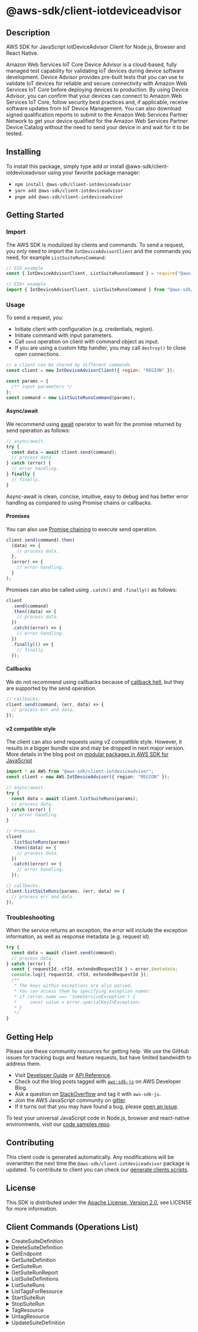 <!-- generated file, do not edit directly -->

# @aws-sdk/client-iotdeviceadvisor

## Description

AWS SDK for JavaScript IotDeviceAdvisor Client for Node.js, Browser and React Native.

<p>Amazon Web Services IoT Core Device Advisor is a cloud-based, fully managed test capability for validating IoT
devices during device software development. Device Advisor provides pre-built tests that you
can use to validate IoT devices for reliable and secure connectivity with Amazon Web Services IoT Core
before deploying devices to production. By using Device Advisor, you can confirm that your
devices can connect to Amazon Web Services IoT Core, follow security best practices and, if applicable,
receive software updates from IoT Device Management. You can also download signed
qualification reports to submit to the Amazon Web Services Partner Network to get your device
qualified for the Amazon Web Services Partner Device Catalog without the need to send your device in
and wait for it to be tested.</p>

## Installing

To install this package, simply type add or install @aws-sdk/client-iotdeviceadvisor
using your favorite package manager:

- `npm install @aws-sdk/client-iotdeviceadvisor`
- `yarn add @aws-sdk/client-iotdeviceadvisor`
- `pnpm add @aws-sdk/client-iotdeviceadvisor`

## Getting Started

### Import

The AWS SDK is modulized by clients and commands.
To send a request, you only need to import the `IotDeviceAdvisorClient` and
the commands you need, for example `ListSuiteRunsCommand`:

```js
// ES5 example
const { IotDeviceAdvisorClient, ListSuiteRunsCommand } = require("@aws-sdk/client-iotdeviceadvisor");
```

```ts
// ES6+ example
import { IotDeviceAdvisorClient, ListSuiteRunsCommand } from "@aws-sdk/client-iotdeviceadvisor";
```

### Usage

To send a request, you:

- Initiate client with configuration (e.g. credentials, region).
- Initiate command with input parameters.
- Call `send` operation on client with command object as input.
- If you are using a custom http handler, you may call `destroy()` to close open connections.

```js
// a client can be shared by different commands.
const client = new IotDeviceAdvisorClient({ region: "REGION" });

const params = {
  /** input parameters */
};
const command = new ListSuiteRunsCommand(params);
```

#### Async/await

We recommend using [await](https://developer.mozilla.org/en-US/docs/Web/JavaScript/Reference/Operators/await)
operator to wait for the promise returned by send operation as follows:

```js
// async/await.
try {
  const data = await client.send(command);
  // process data.
} catch (error) {
  // error handling.
} finally {
  // finally.
}
```

Async-await is clean, concise, intuitive, easy to debug and has better error handling
as compared to using Promise chains or callbacks.

#### Promises

You can also use [Promise chaining](https://developer.mozilla.org/en-US/docs/Web/JavaScript/Guide/Using_promises#chaining)
to execute send operation.

```js
client.send(command).then(
  (data) => {
    // process data.
  },
  (error) => {
    // error handling.
  }
);
```

Promises can also be called using `.catch()` and `.finally()` as follows:

```js
client
  .send(command)
  .then((data) => {
    // process data.
  })
  .catch((error) => {
    // error handling.
  })
  .finally(() => {
    // finally.
  });
```

#### Callbacks

We do not recommend using callbacks because of [callback hell](http://callbackhell.com/),
but they are supported by the send operation.

```js
// callbacks.
client.send(command, (err, data) => {
  // process err and data.
});
```

#### v2 compatible style

The client can also send requests using v2 compatible style.
However, it results in a bigger bundle size and may be dropped in next major version. More details in the blog post
on [modular packages in AWS SDK for JavaScript](https://aws.amazon.com/blogs/developer/modular-packages-in-aws-sdk-for-javascript/)

```ts
import * as AWS from "@aws-sdk/client-iotdeviceadvisor";
const client = new AWS.IotDeviceAdvisor({ region: "REGION" });

// async/await.
try {
  const data = await client.listSuiteRuns(params);
  // process data.
} catch (error) {
  // error handling.
}

// Promises.
client
  .listSuiteRuns(params)
  .then((data) => {
    // process data.
  })
  .catch((error) => {
    // error handling.
  });

// callbacks.
client.listSuiteRuns(params, (err, data) => {
  // process err and data.
});
```

### Troubleshooting

When the service returns an exception, the error will include the exception information,
as well as response metadata (e.g. request id).

```js
try {
  const data = await client.send(command);
  // process data.
} catch (error) {
  const { requestId, cfId, extendedRequestId } = error.$metadata;
  console.log({ requestId, cfId, extendedRequestId });
  /**
   * The keys within exceptions are also parsed.
   * You can access them by specifying exception names:
   * if (error.name === 'SomeServiceException') {
   *     const value = error.specialKeyInException;
   * }
   */
}
```

## Getting Help

Please use these community resources for getting help.
We use the GitHub issues for tracking bugs and feature requests, but have limited bandwidth to address them.

- Visit [Developer Guide](https://docs.aws.amazon.com/sdk-for-javascript/v3/developer-guide/welcome.html)
  or [API Reference](https://docs.aws.amazon.com/AWSJavaScriptSDK/v3/latest/index.html).
- Check out the blog posts tagged with [`aws-sdk-js`](https://aws.amazon.com/blogs/developer/tag/aws-sdk-js/)
  on AWS Developer Blog.
- Ask a question on [StackOverflow](https://stackoverflow.com/questions/tagged/aws-sdk-js) and tag it with `aws-sdk-js`.
- Join the AWS JavaScript community on [gitter](https://gitter.im/aws/aws-sdk-js-v3).
- If it turns out that you may have found a bug, please [open an issue](https://github.com/aws/aws-sdk-js-v3/issues/new/choose).

To test your universal JavaScript code in Node.js, browser and react-native environments,
visit our [code samples repo](https://github.com/aws-samples/aws-sdk-js-tests).

## Contributing

This client code is generated automatically. Any modifications will be overwritten the next time the `@aws-sdk/client-iotdeviceadvisor` package is updated.
To contribute to client you can check our [generate clients scripts](https://github.com/aws/aws-sdk-js-v3/tree/main/scripts/generate-clients).

## License

This SDK is distributed under the
[Apache License, Version 2.0](http://www.apache.org/licenses/LICENSE-2.0),
see LICENSE for more information.

## Client Commands (Operations List)

<details>
<summary>
CreateSuiteDefinition
</summary>

[Command API Reference](https://docs.aws.amazon.com/AWSJavaScriptSDK/v3/latest/client/iotdeviceadvisor/command/CreateSuiteDefinitionCommand/) / [Input](https://docs.aws.amazon.com/AWSJavaScriptSDK/v3/latest/Package/-aws-sdk-client-iotdeviceadvisor/Interface/CreateSuiteDefinitionCommandInput/) / [Output](https://docs.aws.amazon.com/AWSJavaScriptSDK/v3/latest/Package/-aws-sdk-client-iotdeviceadvisor/Interface/CreateSuiteDefinitionCommandOutput/)

</details>
<details>
<summary>
DeleteSuiteDefinition
</summary>

[Command API Reference](https://docs.aws.amazon.com/AWSJavaScriptSDK/v3/latest/client/iotdeviceadvisor/command/DeleteSuiteDefinitionCommand/) / [Input](https://docs.aws.amazon.com/AWSJavaScriptSDK/v3/latest/Package/-aws-sdk-client-iotdeviceadvisor/Interface/DeleteSuiteDefinitionCommandInput/) / [Output](https://docs.aws.amazon.com/AWSJavaScriptSDK/v3/latest/Package/-aws-sdk-client-iotdeviceadvisor/Interface/DeleteSuiteDefinitionCommandOutput/)

</details>
<details>
<summary>
GetEndpoint
</summary>

[Command API Reference](https://docs.aws.amazon.com/AWSJavaScriptSDK/v3/latest/client/iotdeviceadvisor/command/GetEndpointCommand/) / [Input](https://docs.aws.amazon.com/AWSJavaScriptSDK/v3/latest/Package/-aws-sdk-client-iotdeviceadvisor/Interface/GetEndpointCommandInput/) / [Output](https://docs.aws.amazon.com/AWSJavaScriptSDK/v3/latest/Package/-aws-sdk-client-iotdeviceadvisor/Interface/GetEndpointCommandOutput/)

</details>
<details>
<summary>
GetSuiteDefinition
</summary>

[Command API Reference](https://docs.aws.amazon.com/AWSJavaScriptSDK/v3/latest/client/iotdeviceadvisor/command/GetSuiteDefinitionCommand/) / [Input](https://docs.aws.amazon.com/AWSJavaScriptSDK/v3/latest/Package/-aws-sdk-client-iotdeviceadvisor/Interface/GetSuiteDefinitionCommandInput/) / [Output](https://docs.aws.amazon.com/AWSJavaScriptSDK/v3/latest/Package/-aws-sdk-client-iotdeviceadvisor/Interface/GetSuiteDefinitionCommandOutput/)

</details>
<details>
<summary>
GetSuiteRun
</summary>

[Command API Reference](https://docs.aws.amazon.com/AWSJavaScriptSDK/v3/latest/client/iotdeviceadvisor/command/GetSuiteRunCommand/) / [Input](https://docs.aws.amazon.com/AWSJavaScriptSDK/v3/latest/Package/-aws-sdk-client-iotdeviceadvisor/Interface/GetSuiteRunCommandInput/) / [Output](https://docs.aws.amazon.com/AWSJavaScriptSDK/v3/latest/Package/-aws-sdk-client-iotdeviceadvisor/Interface/GetSuiteRunCommandOutput/)

</details>
<details>
<summary>
GetSuiteRunReport
</summary>

[Command API Reference](https://docs.aws.amazon.com/AWSJavaScriptSDK/v3/latest/client/iotdeviceadvisor/command/GetSuiteRunReportCommand/) / [Input](https://docs.aws.amazon.com/AWSJavaScriptSDK/v3/latest/Package/-aws-sdk-client-iotdeviceadvisor/Interface/GetSuiteRunReportCommandInput/) / [Output](https://docs.aws.amazon.com/AWSJavaScriptSDK/v3/latest/Package/-aws-sdk-client-iotdeviceadvisor/Interface/GetSuiteRunReportCommandOutput/)

</details>
<details>
<summary>
ListSuiteDefinitions
</summary>

[Command API Reference](https://docs.aws.amazon.com/AWSJavaScriptSDK/v3/latest/client/iotdeviceadvisor/command/ListSuiteDefinitionsCommand/) / [Input](https://docs.aws.amazon.com/AWSJavaScriptSDK/v3/latest/Package/-aws-sdk-client-iotdeviceadvisor/Interface/ListSuiteDefinitionsCommandInput/) / [Output](https://docs.aws.amazon.com/AWSJavaScriptSDK/v3/latest/Package/-aws-sdk-client-iotdeviceadvisor/Interface/ListSuiteDefinitionsCommandOutput/)

</details>
<details>
<summary>
ListSuiteRuns
</summary>

[Command API Reference](https://docs.aws.amazon.com/AWSJavaScriptSDK/v3/latest/client/iotdeviceadvisor/command/ListSuiteRunsCommand/) / [Input](https://docs.aws.amazon.com/AWSJavaScriptSDK/v3/latest/Package/-aws-sdk-client-iotdeviceadvisor/Interface/ListSuiteRunsCommandInput/) / [Output](https://docs.aws.amazon.com/AWSJavaScriptSDK/v3/latest/Package/-aws-sdk-client-iotdeviceadvisor/Interface/ListSuiteRunsCommandOutput/)

</details>
<details>
<summary>
ListTagsForResource
</summary>

[Command API Reference](https://docs.aws.amazon.com/AWSJavaScriptSDK/v3/latest/client/iotdeviceadvisor/command/ListTagsForResourceCommand/) / [Input](https://docs.aws.amazon.com/AWSJavaScriptSDK/v3/latest/Package/-aws-sdk-client-iotdeviceadvisor/Interface/ListTagsForResourceCommandInput/) / [Output](https://docs.aws.amazon.com/AWSJavaScriptSDK/v3/latest/Package/-aws-sdk-client-iotdeviceadvisor/Interface/ListTagsForResourceCommandOutput/)

</details>
<details>
<summary>
StartSuiteRun
</summary>

[Command API Reference](https://docs.aws.amazon.com/AWSJavaScriptSDK/v3/latest/client/iotdeviceadvisor/command/StartSuiteRunCommand/) / [Input](https://docs.aws.amazon.com/AWSJavaScriptSDK/v3/latest/Package/-aws-sdk-client-iotdeviceadvisor/Interface/StartSuiteRunCommandInput/) / [Output](https://docs.aws.amazon.com/AWSJavaScriptSDK/v3/latest/Package/-aws-sdk-client-iotdeviceadvisor/Interface/StartSuiteRunCommandOutput/)

</details>
<details>
<summary>
StopSuiteRun
</summary>

[Command API Reference](https://docs.aws.amazon.com/AWSJavaScriptSDK/v3/latest/client/iotdeviceadvisor/command/StopSuiteRunCommand/) / [Input](https://docs.aws.amazon.com/AWSJavaScriptSDK/v3/latest/Package/-aws-sdk-client-iotdeviceadvisor/Interface/StopSuiteRunCommandInput/) / [Output](https://docs.aws.amazon.com/AWSJavaScriptSDK/v3/latest/Package/-aws-sdk-client-iotdeviceadvisor/Interface/StopSuiteRunCommandOutput/)

</details>
<details>
<summary>
TagResource
</summary>

[Command API Reference](https://docs.aws.amazon.com/AWSJavaScriptSDK/v3/latest/client/iotdeviceadvisor/command/TagResourceCommand/) / [Input](https://docs.aws.amazon.com/AWSJavaScriptSDK/v3/latest/Package/-aws-sdk-client-iotdeviceadvisor/Interface/TagResourceCommandInput/) / [Output](https://docs.aws.amazon.com/AWSJavaScriptSDK/v3/latest/Package/-aws-sdk-client-iotdeviceadvisor/Interface/TagResourceCommandOutput/)

</details>
<details>
<summary>
UntagResource
</summary>

[Command API Reference](https://docs.aws.amazon.com/AWSJavaScriptSDK/v3/latest/client/iotdeviceadvisor/command/UntagResourceCommand/) / [Input](https://docs.aws.amazon.com/AWSJavaScriptSDK/v3/latest/Package/-aws-sdk-client-iotdeviceadvisor/Interface/UntagResourceCommandInput/) / [Output](https://docs.aws.amazon.com/AWSJavaScriptSDK/v3/latest/Package/-aws-sdk-client-iotdeviceadvisor/Interface/UntagResourceCommandOutput/)

</details>
<details>
<summary>
UpdateSuiteDefinition
</summary>

[Command API Reference](https://docs.aws.amazon.com/AWSJavaScriptSDK/v3/latest/client/iotdeviceadvisor/command/UpdateSuiteDefinitionCommand/) / [Input](https://docs.aws.amazon.com/AWSJavaScriptSDK/v3/latest/Package/-aws-sdk-client-iotdeviceadvisor/Interface/UpdateSuiteDefinitionCommandInput/) / [Output](https://docs.aws.amazon.com/AWSJavaScriptSDK/v3/latest/Package/-aws-sdk-client-iotdeviceadvisor/Interface/UpdateSuiteDefinitionCommandOutput/)

</details>
